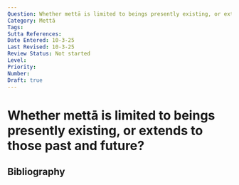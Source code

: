 ```yaml
---
Question: Whether mettā is limited to beings presently existing, or extends to those past and future?
Category: Mettā
Tags: 
Sutta References: 
Date Entered: 10-3-25
Last Revised: 10-3-25
Review Status: Not started
Level: 
Priority: 
Number: 
Draft: true
---
```


# Whether mettā is limited to beings presently existing, or extends to those past and future?

## Bibliography

<!-- 

Notes:



-->